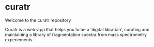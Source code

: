# curatr
Welcome to the curatr repository 

Curatr is a web-app that helps you to be a 'digital librarian', curating and maintaining a library of fragmentation spectra from mass spectrometry experiements. 

